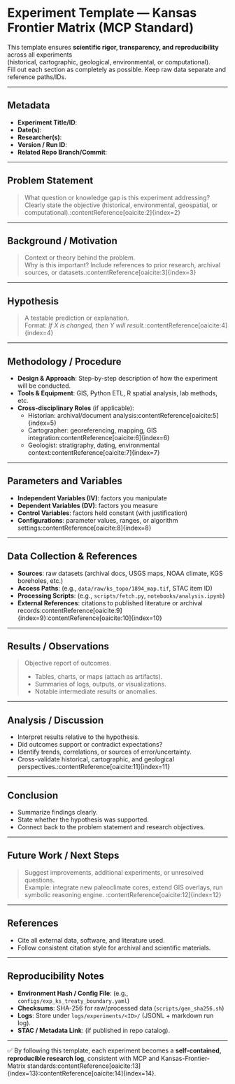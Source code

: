 # Experiment Template — Kansas Frontier Matrix (MCP Standard)

This template ensures **scientific rigor, transparency, and reproducibility** across all experiments  
(historical, cartographic, geological, environmental, or computational).  
Fill out each section as completely as possible. Keep raw data separate and reference paths/IDs.  

---

## Metadata

- **Experiment Title/ID**:  
- **Date(s)**:  
- **Researcher(s)**:  
- **Version / Run ID**:  
- **Related Repo Branch/Commit**:  

---

## Problem Statement

> What question or knowledge gap is this experiment addressing?  
> Clearly state the objective (historical, environmental, geospatial, or computational).:contentReference[oaicite:2]{index=2}

---

## Background / Motivation

> Context or theory behind the problem.  
> Why is this important? Include references to prior research, archival sources, or datasets.:contentReference[oaicite:3]{index=3}

---

## Hypothesis

> A testable prediction or explanation.  
> Format: *If X is changed, then Y will result.*:contentReference[oaicite:4]{index=4}

---

## Methodology / Procedure

- **Design & Approach**: Step-by-step description of how the experiment will be conducted.  
- **Tools & Equipment**: GIS, Python ETL, R spatial analysis, lab methods, etc.  
- **Cross-disciplinary Roles** (if applicable):  
  - Historian: archival/document analysis:contentReference[oaicite:5]{index=5}  
  - Cartographer: georeferencing, mapping, GIS integration:contentReference[oaicite:6]{index=6}  
  - Geologist: stratigraphy, dating, environmental context:contentReference[oaicite:7]{index=7}  

---

## Parameters and Variables

- **Independent Variables (IV)**: factors you manipulate  
- **Dependent Variables (DV)**: factors you measure  
- **Control Variables**: factors held constant (with justification)  
- **Configurations**: parameter values, ranges, or algorithm settings:contentReference[oaicite:8]{index=8}

---

## Data Collection & References

- **Sources**: raw datasets (archival docs, USGS maps, NOAA climate, KGS boreholes, etc.)  
- **Access Paths**: (e.g., `data/raw/ks_topo/1894_map.tif`, STAC item ID)  
- **Processing Scripts**: (e.g., `scripts/fetch.py`, `notebooks/analysis.ipynb`)  
- **External References**: citations to published literature or archival records:contentReference[oaicite:9]{index=9}:contentReference[oaicite:10]{index=10}

---

## Results / Observations

> Objective report of outcomes.  
> - Tables, charts, or maps (attach as artifacts).  
> - Summaries of logs, outputs, or visualizations.  
> - Notable intermediate results or anomalies.  

---

## Analysis / Discussion

- Interpret results relative to the hypothesis.  
- Did outcomes support or contradict expectations?  
- Identify trends, correlations, or sources of error/uncertainty.  
- Cross-validate historical, cartographic, and geological perspectives.:contentReference[oaicite:11]{index=11}

---

## Conclusion

- Summarize findings clearly.  
- State whether the hypothesis was supported.  
- Connect back to the problem statement and research objectives.  

---

## Future Work / Next Steps

> Suggest improvements, additional experiments, or unresolved questions.  
> Example: integrate new paleoclimate cores, extend GIS overlays, run symbolic reasoning engine. :contentReference[oaicite:12]{index=12}

---

## References

- Cite all external data, software, and literature used.  
- Follow consistent citation style for archival and scientific materials.  

---

## Reproducibility Notes

- **Environment Hash / Config File**: (e.g., `configs/exp_ks_treaty_boundary.yaml`)  
- **Checksums**: SHA-256 for raw/processed data (`scripts/gen_sha256.sh`)  
- **Logs**: Store under `logs/experiments/<ID>/` (JSONL + markdown run log).  
- **STAC / Metadata Link**: (if published in repo catalog).  

---

✅ By following this template, each experiment becomes a **self-contained, reproducible research log**, consistent with MCP and Kansas-Frontier-Matrix standards:contentReference[oaicite:13]{index=13}:contentReference[oaicite:14]{index=14}.
